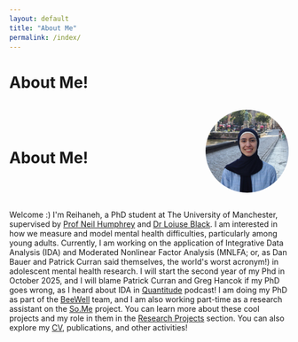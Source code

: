 ```yaml
---
layout: default
title: "About Me"
permalink: /index/
---
```

# About Me! 
<div style="display:flex; align-items:center; justify-content:space-between;">

  <h1>About Me!</h1>

  <img src="/assets/images/me.jpg" alt="Reihaneh Farzinnia" 
       style="width:150px; border-radius:50%; margin-left:20px;">
</div>

Welcome :)
I'm Reihaneh, a PhD student at The University of Manchester, supervised by [Prof Neil Humphrey](https://research.manchester.ac.uk/en/persons/neil.humphrey) and [Dr Loiuse Black](https://research.manchester.ac.uk/en/persons/louise.black). 
I am interested in how we measure and model mental health difficulties, particularly among young adults. Currently, I am working on the application of Integrative Data Analysis (IDA) and Moderated Nonlinear Factor Analysis (MNLFA; or, as Dan Bauer and Patrick Curran said themselves, the world's worst acronym!) in adolescent mental health research. I will start the second year of my Phd in October 2025, and I will blame Patrick Curran and Greg Hancok if my PhD goes wrong, as I heard about IDA in [Quantitude](https://quantitudepod.org) podcast!
I am doing my PhD as part of the [BeeWell](https://beewellprogramme.org/) team, and I am also working part-time as a research assistant on the [So.Me](https://www.so-me-study.org/) project. You can learn more about these cool projects and my role in them in the [Research Projects](/projects/) section.
You can also explore my [CV](/cv/), publications, and other activities!
